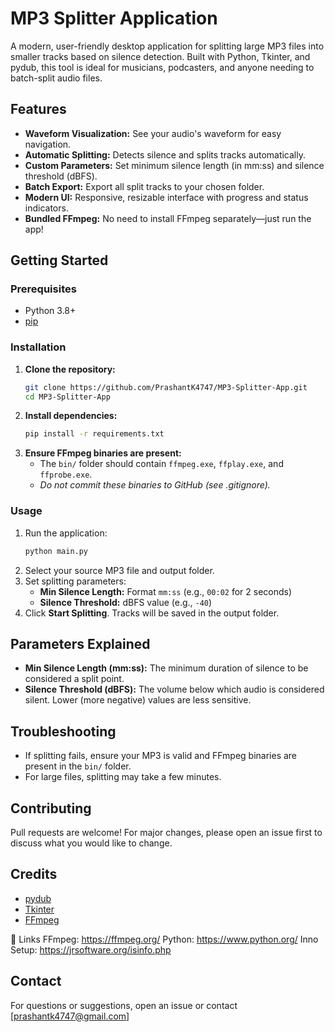 # MP3 Splitter Application

A modern, user-friendly desktop application for splitting large MP3 files into smaller tracks based on silence detection. Built with Python, Tkinter, and pydub, this tool is ideal for musicians, podcasters, and anyone needing to batch-split audio files.

## Features

- **Waveform Visualization:** See your audio's waveform for easy navigation.
- **Automatic Splitting:** Detects silence and splits tracks automatically.
- **Custom Parameters:** Set minimum silence length (in mm:ss) and silence threshold (dBFS).
- **Batch Export:** Export all split tracks to your chosen folder.
- **Modern UI:** Responsive, resizable interface with progress and status indicators.
- **Bundled FFmpeg:** No need to install FFmpeg separately—just run the app!

## Getting Started

### Prerequisites
- Python 3.8+
- [pip](https://pip.pypa.io/en/stable/)

### Installation
1. **Clone the repository:**
   ```sh
   git clone https://github.com/PrashantK4747/MP3-Splitter-App.git
   cd MP3-Splitter-App
   ```
2. **Install dependencies:**
   ```sh
   pip install -r requirements.txt
   ```
3. **Ensure FFmpeg binaries are present:**
   - The `bin/` folder should contain `ffmpeg.exe`, `ffplay.exe`, and `ffprobe.exe`.
   - _Do not commit these binaries to GitHub (see .gitignore)._

### Usage
1. Run the application:
   ```sh
   python main.py
   ```
2. Select your source MP3 file and output folder.
3. Set splitting parameters:
   - **Min Silence Length:** Format `mm:ss` (e.g., `00:02` for 2 seconds)
   - **Silence Threshold:** dBFS value (e.g., `-40`)
4. Click **Start Splitting**. Tracks will be saved in the output folder.

## Parameters Explained
- **Min Silence Length (mm:ss):** The minimum duration of silence to be considered a split point.
- **Silence Threshold (dBFS):** The volume below which audio is considered silent. Lower (more negative) values are less sensitive.

## Troubleshooting
- If splitting fails, ensure your MP3 is valid and FFmpeg binaries are present in the `bin/` folder.
- For large files, splitting may take a few minutes.

## Contributing
Pull requests are welcome! For major changes, please open an issue first to discuss what you would like to change.

## Credits
- [pydub](https://github.com/jiaaro/pydub)
- [Tkinter](https://docs.python.org/3/library/tkinter.html)
- [FFmpeg](https://ffmpeg.org/)

🔗 Links
FFmpeg: https://ffmpeg.org/
Python: https://www.python.org/
Inno Setup: https://jrsoftware.org/isinfo.php

## Contact

For questions or suggestions, open an issue or contact [prashantk4747@gmail.com]
